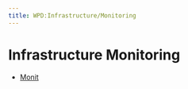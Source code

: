 ```yaml
---
title: WPD:Infrastructure/Monitoring
---
```

<h1><span class="mw-headline" id="Infrastructure_Monitoring">Infrastructure Monitoring</span></h1>
<div class="subpagelist">
<ul><li> <a href="/wiki/WPD:Infrastructure/Monitoring/Monit" title="WPD:Infrastructure/Monitoring/Monit">Monit</a></div></li></ul>

<!-- Saved in parser cache with key wpwiki:pcache:idhash:58577-0!*!0!*!*!*!*!esi=1 and timestamp 20150731185648 and revision id 100272
 -->
